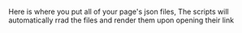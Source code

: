 Here is where you put all of your page's json files, The scripts will automatically rrad the files and render them upon opening their link

